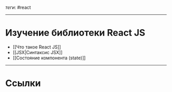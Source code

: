 *теги*: #react
___
# Изучение библиотеки React JS

- [[Что такое React JS]]
- [[JSX|Синтаксис JSX]]
- [[Состояние компонента (state)]]





___
# Ссылки